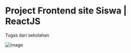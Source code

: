 # Project Frontend site Siswa | ReactJS

Tugas dari sekolahan

![image](https://user-images.githubusercontent.com/63836648/116701136-c313cf80-a9f1-11eb-9008-c59e388cbdd9.png)
